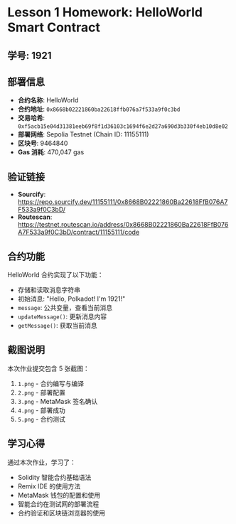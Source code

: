 # Lesson 1 Homework: HelloWorld Smart Contract

## 学号: 1921

## 部署信息
- **合约名称**: HelloWorld
- **合约地址**: `0x8668b02221860ba22618ffb076a7f533a9f0c3bd`
- **交易哈希**: `0xf5acb15e04d31381eeb69f8f1d36103c1694f6e2d27a690d3b330f4eb10d8e02`
- **部署网络**: Sepolia Testnet (Chain ID: 11155111)
- **区块号**: 9464840
- **Gas 消耗**: 470,047 gas

## 验证链接
- **Sourcify**: https://repo.sourcify.dev/11155111/0x8668B02221860Ba22618FfB076A7F533a9f0C3bD/
- **Routescan**: https://testnet.routescan.io/address/0x8668B02221860Ba22618FfB076A7F533a9f0C3bD/contract/11155111/code

## 合约功能
HelloWorld 合约实现了以下功能：
- 存储和读取消息字符串
- 初始消息: "Hello, Polkadot! I'm 1921!"
- `message`: 公共变量，查看当前消息
- `updateMessage()`: 更新消息内容
- `getMessage()`: 获取当前消息

## 截图说明
本次作业提交包含 5 张截图：
1. `1.png` - 合约编写与编译
2. `2.png` - 部署配置
3. `3.png` - MetaMask 签名确认
4. `4.png` - 部署成功
5. `5.png` - 合约测试

## 学习心得
通过本次作业，学习了：
- Solidity 智能合约基础语法
- Remix IDE 的使用方法
- MetaMask 钱包的配置和使用
- 智能合约在测试网的部署流程
- 合约验证和区块链浏览器的使用

